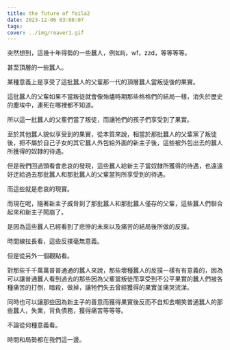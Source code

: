 ```yaml
---
title: the future of feila2
date: 2023-12-06 03:08:07
tags:
cover: ../img/reaver1.gif
---
```


突然想到，這幾十年得勢的一些蠶人，例如llj，wf，zzd，等等等等。

甚至頂層的一些蠶人。

某種意義上是享受了這批蠶人的父輩那一代的頂層蠶人當叛徒後的果實。

這批蠶人的父輩如果不當叛徒就會像殆燼時期那些格格們的結局一樣，消失於歷史的塵埃中，連死在哪裡都不知道。

所以這一批蠶人的父輩們當了叛徒，而讓牠們的孩子們享受到了果實。

至於其他蠶人貌似享受到的果實，從本質來說，相當於那批蠶人的父輩黨了叛徒後，把不屬於自己子女的其它蠶人外包給外面的新主子後，這些被外包出去的蠶人所獲得的奴隸的待遇。

但是我們回過頭看會悲哀的發現，這些蠶人給新主子當奴隸所獲得的待遇，也遠遠好迂給過去那批蠶人和那批蠶人的父輩當狗所享受到的待遇。

而這些就是悲哀的現實。

而現在呢，隨著新主子威脅到了那批蠶人和那批蠶人僅存的父輩，這些蠶人們聯合起來和新主子鬧崩了。

是因為這些蠶人已經看到了悲慘的未來以及痛苦的結局後所做的反撲。

時間線拉長看，這些反撲毫無意義。

但是從另外一個觀點看。

對那些千千萬萬普普通通的蠶人來說，那些壞種蠶人的反撲一樣有有意義的，因為可以讓普通蠶人看到過去的那些因為父輩當叛徒而享受到不公平果實的蠶人們被各種痛苦的打倒，暗殺，做掉，讓牠們失去曾經獲得的果實並痛哭流涕。

同時也可以讓那些因為新主子的善意而獲得果實後反而不自知去嘲笑普通蠶人的那些蠶人，失業，背負債務，獲得痛苦等等等。

不論從何種意義看。

時間和局勢都在我們這一邊。

